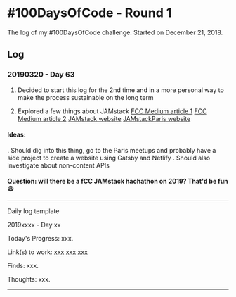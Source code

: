 # #100DaysOfCode - Round 1

The log of my #100DaysOfCode challenge. Started on December 21, 2018.

## Log

### 20190320 - Day 63

1. Decided to start this log for the 2nd time and in a more personal way to make the process sustainable on the long term

1. Explored a few things about JAMstack
[FCC Medium article 1](https://medium.freecodecamp.org/freecodecamp-is-hosting-a-free-hackathon-at-github-in-san-francisco-and-an-online-hackathon-too-2078088df278)
[FCC Medium article 2](https://medium.freecodecamp.org/winners-from-the-2018-freecodecamp-jamstack-hackathon-at-github-2a39bd1db878)
[JAMstack website](https://jamstack.org/)
[JAMstackParis website](https://jamstack.paris/)

#### Ideas: 
. Should dig into this thing, go to the Paris meetups and probably have a side project to create a website using Gatsby and Netlify
. Should also investigate about non-content APIs

#### Question: will there be a fCC JAMstack hachathon on 2019? That'd be fun :smiley:




---

Daily log template

2019xxxx - Day xx

Today's Progress: xxx.

Link(s) to work:
[xxx](#)
[xxx](#)
[xxx](#)

Finds: xxx.

Thoughts: xxx.

---
